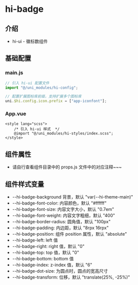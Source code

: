 # hi-badge

## 介绍

-   hi-ui - 徽标数组件

## 基础配置

### main.js

```javascript
// 引入 hi-ui 配置文件
import "@/uni_modules/hi-config";

// 配置扩展图标库前缀，支持扩展多个图标库
uni.$hi.config.icon.prefix = ["app-iconfont"];
```

### App.vue

```vue
<style lang="scss">
    /* 引入 hi-ui 样式  */
    @import "@/uni_modules/hi-styles/index.scss";
</style>
```

## 组件属性

-   请自行查看组件目录中的 props.js 文件中的对应注释~~~

## 组件样式变量

-   --hi-badge-background 背景，默认 "var(--hi-theme-main)"
-   --hi-badge-font-color: 内容颜色，默认 "#ffffff"
-   --hi-badge-font-size: 内容文字大小，默认 "0.7em"
-   --hi-badge-font-weight: 内容文字粗细，默认 "400"
-   --hi-badge-border-radius: 圆角值，默认 "100px"
-   --hi-badge-padding: 内边距，默认 "8rpx 16rpx"
-   --hi-badge-position: 组件 position 属性，默认 "absolute"
-   --hi-badge-left: left 值
-   --hi-badge-right: right 值，默认 "0"
-   --hi-badge-top: top 值，默认 "0"
-   --hi-badge-bottom: bottom 值
-   --hi-badge-index: z-index 值，默认 "6"
-   --hi-badge-dot-size: 为圆点时，圆点的宽高尺寸
-   --hi-badge-transform: 位移，默认 "translate(25%, -25%)"
